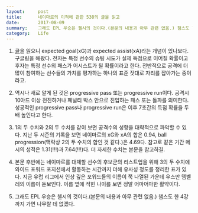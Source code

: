 ```yaml
---
layout:     post
title:      네이마르의 이적에 관한 538의 글을 읽고
date:       2017-08-09
summary:    그래도 EPL 우승은 첼시의 것이다.(본문의 내용과 아무 관련 없음.) 챔스도 한 4강까지 가면 나무랄 데 없겠다.
category:   Life
---
```


1. [글](https://fivethirtyeight.com/features/the-neymar-deal-was-certainly-crazy-but-was-it-smart/)을 읽으니 expected goal(xG)과 expected assist(xA)라는 개념이 있나보다. 구글링을 해봤다. 전자는 특정 선수의 슈팅 시도가 실제 득점으로 이어질 확률이고 후자는 특정 선수의 패스가 어시스트가 될 확률이라고 한다. 전반적으로 공격에 더 많이 참여하는 선수들의 가치를 평가하는 하나의 표준 잣대로 자리를 잡아가는 중이라고.

2. 역시나 새로 알게 된 것은 progressive pass 또는 progressive run이다. 공격시 10야드 이상 전진하거나 페널티 박스 안으로 진입하는 패스 또는 돌파를 의미한다. 성공적인 progressive pass나 progressive run은 이후 7초간의 득점 확률을 두 배 높인다고 한다.

3. 1의 두 수치와 2의 두 수치를 같이 보면 공격수의 성향을 대략적으로 파악할 수 있다. 지난 두 시즌의 기록을 보면 네이마르의 xG와 xA의 합은 0.94, ball progression(맥락상 2의 두 수치의 합인 것 같다.)은 4.69다. 참고로 같은 기간 메시의 성적은 1.31(!!!)과 7.64(!!!)다. 더 자세한 수치는 본문을 참고하길.

4. 본문 후반에는 네이마르를 대체할 선수의 후보군의 리스트업을 위해 3의 두 수치에 와이드 포워드 포지션에서 활동하는 시간까지 더해 유사성 정도를 정리한 표가 있다. 지금 유럽 리그에서 인상 깊은 포워드들의 이름이 쭉 나열된 가운데 우스만 뎀벨레의 이름이 돋보인다. 이름 옆에 적힌 나이를 보면 정말 어마어마한 활약이다.

5. 그래도 EPL 우승은 첼시의 것이다.(본문의 내용과 아무 관련 없음.) 챔스도 한 4강까지 가면 나무랄 데 없겠다.
